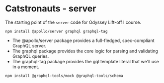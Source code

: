 # Catstronauts - server

The starting point of the `server` code for Odyssey Lift-off I course.

```
npm install @apollo/server graphql graphql-tag
```

- The @apollo/server package provides a full-fledged, spec-compliant GraphQL server.
- The graphql package provides the core logic for parsing and validating GraphQL queries.
- The graphql-tag package provides the gql template literal that we'll use in a moment.

```
npm install @graphql-tools/mock @graphql-tools/schema
```
